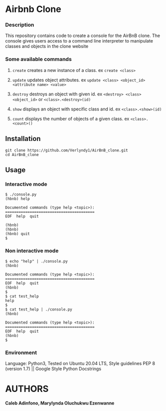 # Airbnb Clone

### Description
This repository contains code to create a console for the AirBnB clone. The console gives users access to a command line interpreter to manipulate classes and objects in the clone website


### Some available commands
1. `create` creates a new instance of a class. ex `create <class>`

2. `update` updates object attributes. ex `update <class> <object_id> <attribute name> <value>`

3. `destroy` destroys an object with given id. ex `<destroy> <class> <object_id>` or `<class>.<destroy>(id)`

4. `show` displays an object with specific class and id. ex `<class>.<show>(id)`

5. `count` displays the number of objects of a given class. ex `<class>.<count>()`


## Installation

```
git clone https://github.com/Verlyndy1/AirBnB_clone.git
cd AirBnB_clone
```

## Usage
### Interactive mode

```
$ ./console.py
(hbnb) help

Documented commands (type help <topic>):
========================================
EOF  help  quit

(hbnb)
(hbnb)
(hbnb) quit
$
```

### Non interactive mode
```
$ echo "help" | ./console.py
(hbnb)

Documented commands (type help <topic>):
========================================
EOF  help  quit
(hbnb)
$
$ cat test_help
help
$
$ cat test_help | ./console.py
(hbnb)

Documented commands (type help <topic>):
========================================
EOF  help  quit
(hbnb)
$
```


### Environment
Language: Python3,
Tested on Ubuntu 20.04 LTS,
Style guidelines PEP 8 (version 1.7) || Google Style Python Docstrings

# AUTHORS
#### Caleb Adinfono, Marylynda Oluchukwu Ezenwanne
